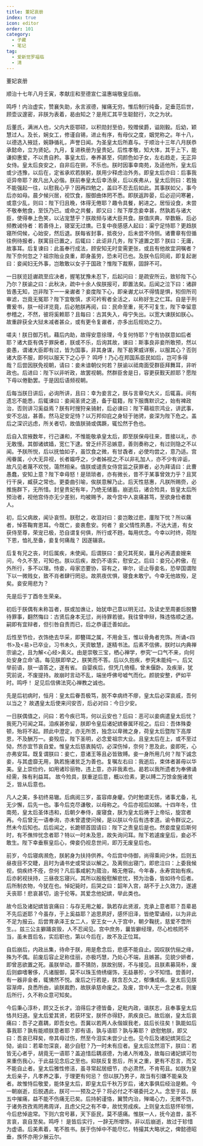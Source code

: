 ```yaml
---
title: 董妃哀册
index: true
icon: editor
order: 101
category:
  - 子藏
  - 笔记
tag:
  - 爱新觉罗福临
  - 清
---
```


董妃哀册  

顺治十七年八月壬寅，孝献庄和至德宣仁温惠端敬皇后崩。  

鸣呼！内治虚实，赞襄失助，永言淑德，摧痛无穷。惟后制行纯备，足垂范后世，顾壶议邃密，非朕为表着，曷由知之？是用汇其平生聪懿行，次之为状。  

后董氏，满洲人也，父内大臣鄂硕，以积勋封至伯，殁赠侯爵，谥刚毅。后幼，颖慧过人。及长，娴女工，修谨自锡，进止有序，有母仪之度，姻党称之。年十八，以德选入掖廷，婉静循礼，声誉日闻。为圣皇太后所嘉与。于顺治十三年八月朕恭承懿命，立为贤妃。九月，复进秩册为皇贵妃。后性孝敬，知大体，其于上下，能谦抑惠爱，不以贵自矜。事皇太后，奉养甚至，伺颜色如子女，左右趋走，无正异女侍。皇太后良安之，自非后在铡，不乐也。朕时因事幸南苑，及适他所，皇太后或少违豫，以后在，定省承欢若朕躬，朕用少释虑治外务。即皇太后亦曰：后事我讵异帝耶？故凡出入必偕。朕前奉皇太后幸汤泉，后以疾弗从，皇太后则曰：若独不能强起一往，以慰我心乎？因再四勉之，盖曰不忍去后如此。其事朕如父，事今后亦如母。晨夕候兴居，视饮食，服御曲体罔不悉。即朕返跸晏，后必迎问寒暑，或意少乱，则曰：陛下归且晚，体得无倦耶？趣令具餐，躬进之。居恒设食，未尝不敬奉勉食，至饫乃已。或命之共餐，即又曰：陛下厚念妾幸甚，然孰若与诸大臣，使得奉上色笑，以沾宠慧乎？朕故频与诸大臣共食。朕值庆典，举数觞，后必频教诫侍者：若善侍上，寝室无过燠。已复中夜感感人起曰：渠宁足恃耶？更趋朕寝所伺候，心始安，然后退。朕每省封事，抵夜分，后未尝不侍侧。诸曹章有但循往例待报者，朕寓目已置之，后辄曰：此讵非几务，陛下遽置之耶？朕曰：无庸，故事耳。后复谏曰：此虽奉行成法，顾安知无时变需更张，或且有他故宜洞嘱者？陛下奈何忽之？祖宗贻业良重，即身虽劳，恐未可已也。及朕令后同阅，即复起谢曰：妾闻妇无外事，岂敢敢以女子于国政？惟陛下裁察，固辞不可。  

一日朕览廷谳疏至应决者，握笔犹豫未忍下，后起问曰：是疏安所云，致轸陛下心乃尔？朕谕之曰：此秋决，疏中十余人俟朕报可，即置法矣。后闻之泣下曰：诸辟皆愚无知，岂非陛下一一亲谳者？妾度陛下心，即亲谳尤以不得情是惧，矧但所司审滤，岂竟无冤耶？陛下宜敬慎，求可衿宥者全活之，以称好生之仁耳。自是于刑曹爰书，朕一经详览竟，后必勉朕再阅，曰：民命至重，死不可复生，陛下幸留意参稽之，不然，彼将奚赖耶？且每曰：古其失入，毋宁失出。以宽大谏朕如朕心。故重辟获全大狱未减者甚众，或有更令复谳者，亦多出后规劝之力。  

嗟夫！朕日御万机，藉后内助，故得安意徐理，今复何恃耶？宁有协朕意如后者耶？诸大臣有偶于罪戾者，朕或不乐，后询其故，谏曰：斯事良非妾所敢预，然以妾愚，谓诸大臣即有过，皆为国事，非其身谋，陛下曷霁威详察，以服其心？否则诸大臣不服，即何以服天下之心乎？ 鸣呼！乃心在邦国系臣民如后，岂可多得哉？后尝因朕免视朝，请曰：妾未谙朝仪何若？朕谕以祗南面受群臣拜舞耳，非听政也。后进曰：陛下以非听政，故罢视朝。然群臣舍是日，容更获觐天颜耶？愿陛下毋以倦勤罢。于是因后语频视朝。  

后每当朕日讲后，必询所讲，且曰：幸为妾言之，朕与言章句大义，后辄喜。间有遗忘不能悉，后辄谏曰：妾闻圣贤之道，备于载籍，陛下服膺默识之，始有裨政治，否则讲习奚益焉？朕有时搜狩亲骑射，后必谏曰：陛下藉祖宗鸿业，讲武事，安不忘战，甚善。然马足安足恃？以万邦仰庇之身轻于驰骋，妾深为陛下危之。盖后之深识远虑，所关者切，故值朕骑或偶蹶，辄忪然于色也。  

后自入宫掖数年，行己谦和，不惟能敬承皇太后，即至朕保母往来，晋接以礼，亦无敢慢。其御诸嫔嫱，宽仁下逮。曾乏纤芥忌嫉意，善则奏称之，有过则隐之不以闻。予朕所悦，后以抚恤如子，虽饮食之微，有甘毳者，必使均尝之，意乃适。宫闱眷属，小大无异视，长者媪呼之，少者姊视之;不以非礼加人，亦不少有谇诟，故凡见者蔑不欢悦，蔼然相亲。值朕或谴责女侍宫监之获罪者，必为拜请曰：此曹愚蠢，安知上意？陛下幸毋怒！是琐琐者，亦有微长，昔不于某事曾效力乎？且冥行干戾，臧获之常也。更委曲引喻，俟朕意解乃止。后天性慈惠，凡朕所赐赍，必推施群下，无所惜。封皇贵妃有年，乃绝无储蓄。崩逝后，诸合殓具，皆皇太后所预治者，视他宫侍亦无少差别，均被赐予，故今宫中人哀痛甚笃，至欲身俭者数人。  

初，后父病故，闻讣哀怛。朕慰之，收泪对曰：妾岂敢过悲，廑陛下忧？所以痛者，悼答鞠育恩耳。今既亡，妾衷愈安。何者？ 妾父情性夙愚，不达大道，有女获侍至尊，荣宠已极，恐自谓复何俱，所行或不韪，每用优念。今幸以时终，荷陛下恩，恤礼至备，妾复何痛哉？ 因遂辍哀。  

后复有兄之丧，时后属疾，未使闻。后谓朕曰：妾兄其死矣，曩月必再遣妾嫂来问，今久不至，可知也。朕以后疾，故仍不语实，慰安之。后曰：妾兄心矜傲，在外所行，多不以理。恃妾，母家恣要协，容有之，审尔，讵止辱妾名，恐举国谓陛下以一微贱女，致不肖者肆行罔忌。故夙夜优惧，寝食未敢宁。今幸无他故殁，足矣。妾安用悲为？  

先是后于丁酉冬生荣亲。  

初后于朕偶有未称旨者，朕或加谯让，始犹申己意以明无过。及读史至周姜后脱簪待罪事，翻然悔曰：古贤后身本无愆，尚待罪若彼。我往曾申辩，殊违恪顺之道。嗣即有宜辩者，但引咎自责而已，后之恭谨迁善如此。  

后性至节俭，衣饰绝去华采，即簪珥之属，不用金玉，惟以骨角者充饰。所诵<四书>及<易>已卒业，习书未久，天资敏慧，遂精书法。后素不信佛，朕时以内典禅宗谕之，且为解<心经>奥义。由是崇敬三宝，栖心禅学，参究’一口气不来，向何处安身立命’语。每见朕即举之，朕笑而不答。后以久抱疾，参究未能纯一。后又举前语，朕一语答之，遂有省。 自婴疾后，但凭几倚榻，曾未偃卧。及疾渐，犹究前说，不废提持。故崩时言动不乱，端坐呼佛号嘘气而化。颜貌安整，俨如平时。鸣呼！ 足见后信佛法究心禅教之诚也。  

先是后初病时，恒月：皇太后眷吾极笃，脱不幸病终不瘳，皇太后必深哀戚，吾何以当之？ 故遇皇太后使来问安否，后必对曰：今日少安。  

一日朕偶值之，问曰：若今疾已笃，何以云安也？后曰：恶可以妾病遣皇太后忧？ 我死乃可闻之耳。洎疾甚弥留，朕即令皇后诸妃嫔眷属环视之。后曰：吾体殊委顿，殆将不起。顾此中澄定，亦无所苦，独念以卑微之身，荷皇太后暨陛下高厚恩，不及酬万一。妾殁后，陛下圣明，必念爱祖宗大业。且皇太后在上，或不至过恸，然亦宜节哀自爱。惟皇太后慈衷肫切，必深伤悼，奈何？思及此，妾即死，心亦弗安耳。既复谓朕曰：妾亡，意诸王等且必皆致赙。妾一身所用几何？陛下诚念妾，与其虚靡无用，孰若施诸贫乏为善也。复嘱左右曰：我逝后，束体者甚毋以华美。皇上崇俭约，如用诸珍丽物，违上意，亦非我素也。曷若以我所遗者为奉佛诵经需，殊有利益耳。 故今殓具，朕重逆后意，概以俭素，更以赙二万馀金施诸贫乏，皆从后意也。  

凡人之美，多初终易辙。后病阅三岁，虽容瘁身癯。仍时勉谓无伤，诸事尤备，礼无少懈，后先一也。事今后克尽谦敬，以母称之。今后亦视后如娣。十四年冬，住南苑，皇太后圣体违和，后朝夕奉侍，废寝食，朕为皇太后祷于上帝坛，旋宫者再。今后曾无一语奉询，亦未曾遣使问候，是以朕以今后有违孝道。谕令群议之。然未今后知也。后后闻之，长跪顿首固请曰：陛下之责皇后是也。然妾度皇后斯何时，有不僬悴忧念者耶？特以一时未及思，故失询问耳。陛下若遽废皇后，妾必不敢生。陛下幸垂察皇后心，俾妾仍视息世间，即万无废皇后也。  

前岁，今后寝病濒危，朕躬身为扶持供养。今后宫中侍御，尚得乘间少休，后则五昼夜目不交睫，且时为诵书史或常谈以解之。及离侧出寝门，即悲泣曰：上委我候视，倘疾终不痊，奈何？凡后事咸躬为蒇治，略无倦容。今年春，永寿宫始有疾。后亦躬视扶持，三昼夜忘寝兴。其所以殷殷慰解悲忧，预为治备，皆如待今后者。后所制衣物，今犹在也。悼妃毙时，后哭之曰：韶年入宫，胡不于上久效力，遂遽夭丧耶！悲哀甚切，逾于伦等。其爱念他妃嫔，举此类也。  

故今后及诸妃嫔皆哀痛曰：与存无用之躯，孰若存此贤淑，克承上意者耶？吾辈曷不先后逝耶？今虽存，于上奚益耶？追思夙好，感怀旧泽，皆绝荤诵经，以为非此不足为报云。后尝育承泽王女二人，安王女一人于宫中，朝夕鞠抚，慈爱不啻所生。。兹三公主擗踊哀毁，人不忍闻见。宫中庶务，曩皆擗经理，尽心检核罔不当，虽未晋后名，实后职也，第以今后在，故不及正位耳。  

自后崩后，内政丛集，待命于朕，用是愈念后，悲感不能自止。因叹朕伉俪之缘，殊为不偶。前废后容止足称佳丽，亦极巧慧，乃处心不端，且嫉甚。见貌少妍者，即曾恶欲置之死。虽朕举动，蘼不猜防，朕故别居，不与接见。且朕素募简朴，废后则癖嗜奢侈，凡诸服御，莫不以珠玉倚绣缀饰，无益暴殄，少不知惜。尝善时，有一器非金者，辄怫然不悦。废后之行若是，朕含忍久之，郁慊成疾。皇太后见朕容渐瘁，良悉所由，谕朕裁酌，故朕承慈命废之。及废，宫中人无一念之者。则废后所行，久不称众意可知矣。  

今后秉心淳朴，顾又乏长才。洎得后才德皆备，足毗内政，谐朕志，且奉事皇太后恪共妇道。皇太后爱其贤，若获环宝，朕怀亦得舒，夙疾良已。故后崩，皇太后哀痛曰：吾子之嘉耦，即吾女也。吾冀以若两人永偕娱我老，兹后长往矣！孰能如后事我耶？孰有能顺朕意者耶？即有语，孰与语耶？孰与筹耶？ 欲慰勉朕，即又曰：吾哀已释矣，帝其毋过伤，然至今泪实未尝少止也。见今后及诸妃嫔哭后之恸，谕曰：若辈勿深哀，曷少自慰？乃一时未有应者。皇太后泫然泪下，朕曰：若皆无心者乎，胡竟无一语耶？盖追惜后耦淑德，为诸人所难及，故每曰诸妃嫔可勿来重伤我心，于此益见念后之至也。抑朕反复思后，所关之重，更有不忍言，而又不能自止者。皇太后雅性修洁，虽寻常起居细节，亦必肃然，不肯苟且。如朕为皇太后亲子，凡孝养之事，于理更有何忌？ 但以朕乃男子，故当有引嫌不能亲及者。故惟恃后敬爱，能体皇太后，即皇太后千秋万岁后，诸大事俱后经治是赖。今一朝崩逝，后脱遇此，朕可一一预及之乎？将必付之不堪委托之人。念至于兹，朕五中摧痛，益不能不伤痛无已矣。后持躬谨恪，翼赞内治，殚竭心力，无微不饬，于诸务孜孜焉罔弗周详，且虑父兄之有不幸，故忧劳成疾。上则皇太后慈怀轸恻，今后悲悼逾常。下则六宫号慕，天下臣民，莫不感痛。惟朕一人，抚今追昔，虽不言哀，哀自至矣。鸣呼！ 是皆后实行，一辞无所增饰，非以后崩逝，故过于轸惜为虚语。后美素着，笔不胜书。朕于伤悼中不能尽忆，特撮其大略状之，俾懿德昭垂，族怀亦用少展云尔。  

